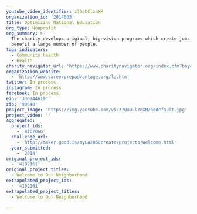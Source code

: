 ```yaml
---
youtube_video_identifier: z7QaUClznXM
organization_id: '2014065'
title: Optimizing National Education
org_type: Nonprofit
org_summary: >-
  The charity develops original, big-vision programs which create jobs and
  benefit a large number of people.
tags_indicators:
  - Community health
  - Health
charity_navigator_url: 'https://www.charitynavigator.org/index.cfm?bay=search.profile&ein=330744619'
organization_website:
  - 'http://www.careerprepadvantage.org/la.htm'
twitter: In process.
instagram: In process.
facebook: In process.
ein: '330744619'
zip: '90640'
project_image: 'https://img.youtube.com/vi/z7QaUClznXM/hqdefault.jpg'
project_video: ''
aggregated:
  project_ids:
    - '4102066'
  challenge_url:
    - 'http://maker.good.is/myLA2050create/projects/Welcome.html'
  year_submitted:
    - '2014'
original_project_ids:
  - '4102161'
original_project_titles:
  - Welcome to Our Neighborhood
extrapolated_project_ids:
  - '4102161'
extrapolated_project_titles:
  - Welcome to Our Neighborhood

---
```

